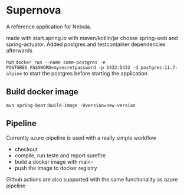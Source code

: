 # Supernova

A reference application for Nebula. 

made with start.spring.io with maven/kotlin/jar chosse spring-web and spring-actuator. Added postgres and testcontainer dependencies afterwards

run `docker run --name some-postgres -e POSTGRES_PASSWORD=mysecretpassword -p 5432:5432 -d postgres:11.7-alpine` to start the postgres before starting the application

## Build docker image
`mvn spring-boot:build-image -Dversion=new-version`

## Pipeline

Currently azure-pipeline is used with a really simple workflow
 - checkout 
 - compile, run teste and report surefire
 - build a docker image with main-<BuildId>
 - push the image to docker registry


Github actions are also supported with the same functionality as azure pipeline

